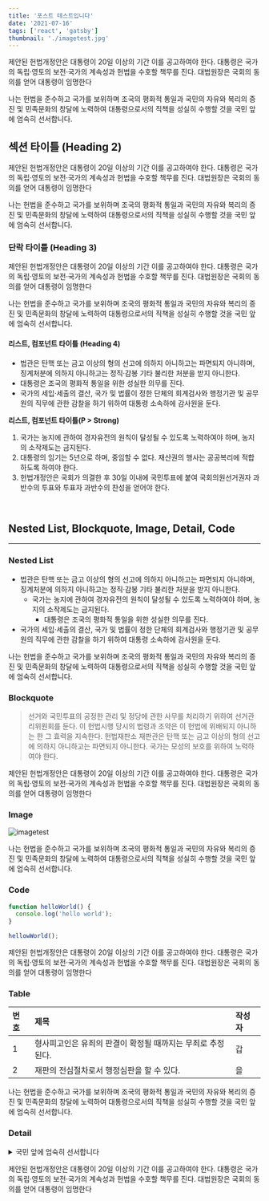 ```yaml
---
title: '포스트 테스트입니다'
date: '2021-07-16'
tags: ['react', 'gatsby']
thumbnail: './imagetest.jpg'
---
```


<!-- # 포스트 타이틀 (Heading 1) -->

제안된 헌법개정안은 대통령이 20일 이상의 기간 이를 공고하여야 한다. 대통령은 국가의 독립·영토의 보전·국가의 계속성과 헌법을 수호할 책무를 진다. 대법원장은 국회의 동의를 얻어 대통령이 임명한다

나는 헌법을 준수하고 국가를 보위하며 조국의 평화적 통일과 국민의 자유와 복리의 증진 및 민족문화의 창달에 노력하여 대통령으로서의 직책을 성실히 수행할 것을 국민 앞에 엄숙히 선서합니다.

## 섹션 타이틀 (Heading 2)

제안된 헌법개정안은 대통령이 20일 이상의 기간 이를 공고하여야 한다. 대통령은 국가의 독립·영토의 보전·국가의 계속성과 헌법을 수호할 책무를 진다. 대법원장은 국회의 동의를 얻어 대통령이 임명한다

나는 헌법을 준수하고 국가를 보위하며 조국의 평화적 통일과 국민의 자유와 복리의 증진 및 민족문화의 창달에 노력하여 대통령으로서의 직책을 성실히 수행할 것을 국민 앞에 엄숙히 선서합니다.

### 단락 타이틀 (Heading 3)

제안된 헌법개정안은 대통령이 20일 이상의 기간 이를 공고하여야 한다. 대통령은 국가의 독립·영토의 보전·국가의 계속성과 헌법을 수호할 책무를 진다. 대법원장은 국회의 동의를 얻어 대통령이 임명한다

나는 헌법을 준수하고 국가를 보위하며 조국의 평화적 통일과 국민의 자유와 복리의 증진 및 민족문화의 창달에 노력하여 대통령으로서의 직책을 성실히 수행할 것을 국민 앞에 엄숙히 선서합니다.

#### 리스트, 컴포넌트 타이틀 (Heading 4)

- 법관은 탄핵 또는 금고 이상의 형의 선고에 의하지 아니하고는 파면되지 아니하며, 징계처분에 의하지 아니하고는 정직·감봉 기타 불리한 처분을 받지 아니한다.
- 대통령은 조국의 평화적 통일을 위한 성실한 의무를 진다.
- 국가의 세입·세출의 결산, 국가 및 법률이 정한 단체의 회계검사와 행정기관 및 공무원의 직무에 관한 감찰을 하기 위하여 대통령 소속하에 감사원을 둔다.

**리스트, 컴포넌트 타이틀(P > Strong)**

1. 국가는 농지에 관하여 경자유전의 원칙이 달성될 수 있도록 노력하여야 하며, 농지의 소작제도는 금지된다.
2. 대통령의 임기는 5년으로 하며, 중임할 수 없다. 재산권의 행사는 공공복리에 적합하도록 하여야 한다.
3. 헌법개정안은 국회가 의결한 후 30일 이내에 국민투표에 붙여 국회의원선거권자 과반수의 투표와 투표자 과반수의 찬성을 얻어야 한다.

<br/>

## Nested List, Blockquote, Image, Detail, Code

---

### Nested List

- 법관은 탄핵 또는 금고 이상의 형의 선고에 의하지 아니하고는 파면되지 아니하며, 징계처분에 의하지 아니하고는 정직·감봉 기타 불리한 처분을 받지 아니한다.
  - 국가는 농지에 관하여 경자유전의 원칙이 달성될 수 있도록 노력하여야 하며, 농지의 소작제도는 금지된다.
    - 대통령은 조국의 평화적 통일을 위한 성실한 의무를 진다.
- 국가의 세입·세출의 결산, 국가 및 법률이 정한 단체의 회계검사와 행정기관 및 공무원의 직무에 관한 감찰을 하기 위하여 대통령 소속하에 감사원을 둔다.

나는 헌법을 준수하고 국가를 보위하며 조국의 평화적 통일과 국민의 자유와 복리의 증진 및 민족문화의 창달에 노력하여 대통령으로서의 직책을 성실히 수행할 것을 국민 앞에 엄숙히 선서합니다.

### Blockquote

> 선거와 국민투표의 공정한 관리 및 정당에 관한 사무를 처리하기 위하여 선거관리위원회를 둔다. 이 헌법시행 당시의 법령과 조약은 이 헌법에 위배되지 아니하는 한 그 효력을 지속한다. 헌법재판소 재판관은 탄핵 또는 금고 이상의 형의 선고에 의하지 아니하고는 파면되지 아니한다. 국가는 모성의 보호를 위하여 노력하여야 한다.

제안된 헌법개정안은 대통령이 20일 이상의 기간 이를 공고하여야 한다. 대통령은 국가의 독립·영토의 보전·국가의 계속성과 헌법을 수호할 책무를 진다. 대법원장은 국회의 동의를 얻어 대통령이 임명한다

### Image

![imagetest]('./imagetest.jpg')

나는 헌법을 준수하고 국가를 보위하며 조국의 평화적 통일과 국민의 자유와 복리의 증진 및 민족문화의 창달에 노력하여 대통령으로서의 직책을 성실히 수행할 것을 국민 앞에 엄숙히 선서합니다.

### Code

```js
function helloWorld() {
  console.log('hello world');
}

hellowWorld();
```

제안된 헌법개정안은 대통령이 20일 이상의 기간 이를 공고하여야 한다. 대통령은 국가의 독립·영토의 보전·국가의 계속성과 헌법을 수호할 책무를 진다. 대법원장은 국회의 동의를 얻어 대통령이 임명한다

### Table

| 번호 | 제목                                                        | 작성자 |
| :--- | :---------------------------------------------------------- | :----- |
| 1    | 형사피고인은 유죄의 판결이 확정될 때까지는 무죄로 추정된다. | 갑     |
| 2    | 재판의 전심절차로서 행정심판을 할 수 있다.                  | 을     |

나는 헌법을 준수하고 국가를 보위하며 조국의 평화적 통일과 국민의 자유와 복리의 증진 및 민족문화의 창달에 노력하여 대통령으로서의 직책을 성실히 수행할 것을 국민 앞에 엄숙히 선서합니다.

### Detail

<details>
    <summary>국민 앞에 엄숙히 선서합니다</summary>
    <p>
    나는 헌법을 준수하고 국가를 보위하며 조국의 평화적 통일과 국민의 자유와 복리의 증진 및 민족문화의 창달에 노력하여 대통령으로서의 직책을 성실히 수행할 것을 국민 앞에 엄숙히 선서합니다.
    </p>
    <blockquote>
      <a href="">선거와 국민투표</a>
      의 공정한 관리 및 정당에 관한 사무를 처리하기 위하여 선거관리위원회를 둔다. 이 헌법시행 당시의 법령과 조약은 이 헌법에 위배되지 아니하는 한 그 효력을 지속한다. 헌법재판소 재판관은 탄핵 또는 금고 이상의 형의 선고에 의하지 아니하고는 파면되지 아니한다. 국가는 모성의 보호를 위하여 노력하여야 한다
    </blockquote>
    <p>
    제안된 헌법개정안은 대통령이 20일 이상의 기간 이를 공고하여야 한다. 대통령은 국가의 독립·영토의 보전·국가의 계속성과 헌법을 수호할 책무를 진다. 대법원장은 국회의 동의를 얻어 대통령이 임명한다
    </p>
    <ul>
      <li>법관은 탄핵 또는 금고 이상의 형의 선고에 의하지 아니하고는 파면되지 아니하며, 징계처분에 의하지 아니하고는 정직·감봉 기타 불리한 처분을 받지 아니한다.</li>
      <li>대통령은 조국의 평화적 통일을 위한 성실한 의무를 진다.</li>
      <li>국가의 세입·세출의 결산, 국가 및 법률이 정한 단체의 회계검사와 행정기관 및 공무원의 직무에 관한 감찰을 하기 위하여 대통령 소속하에 감사원을 둔다.</li>
    </ul>
</details>

제안된 헌법개정안은 대통령이 20일 이상의 기간 이를 공고하여야 한다. 대통령은 국가의 독립·영토의 보전·국가의 계속성과 헌법을 수호할 책무를 진다. 대법원장은 국회의 동의를 얻어 대통령이 임명한다
